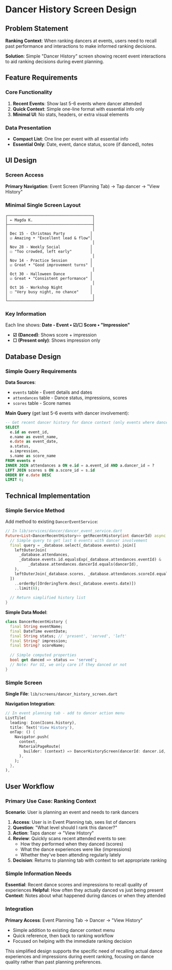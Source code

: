 # Dancer History Screen Design

## Problem Statement

**Ranking Context**: When ranking dancers at events, users need to recall past performance and interactions to make informed ranking decisions.

**Solution**: Simple "Dancer History" screen showing recent event interactions to aid ranking decisions during event planning.

## Feature Requirements

### Core Functionality
1. **Recent Events**: Show last 5-6 events where dancer attended
2. **Quick Context**: Simple one-line format with essential info only
3. **Minimal UI**: No stats, headers, or extra visual elements

### Data Presentation
- **Compact List**: One line per event with all essential info
- **Essential Only**: Date, event, dance status, score (if danced), notes

## UI Design

### Screen Access

**Primary Navigation**: Event Screen (Planning Tab) → Tap dancer → "View History"

### Minimal Single Screen Layout

```
┌─────────────────────────────────────┐
│ ← Magda K.                          │
├─────────────────────────────────────┤
│                                     │
│ Dec 15 - Christmas Party           │
│ ☑ Amazing • "Excellent lead & flow"│
│                                     │
│ Nov 28 - Weekly Social             │
│ ☐ "Too crowded, left early"        │
│                                     │
│ Nov 14 - Practice Session          │
│ ☑ Great • "Good improvement turns" │
│                                     │
│ Oct 30 - Halloween Dance           │
│ ☑ Great • "Consistent performance" │
│                                     │
│ Oct 16 - Workshop Night            │
│ ☐ "Very busy night, no chance"     │
│                                     │
└─────────────────────────────────────┘
```

### Key Information

Each line shows: **Date - Event • ☑/☐ Score • "Impression"**
- **☑ (Danced)**: Shows score + impression
- **☐ (Present only)**: Shows impression only

## Database Design

### Simple Query Requirements

**Data Sources**:
- `events` table - Event details and dates  
- `attendances` table - Dance status, impressions, scores
- `scores` table - Score names

**Main Query** (get last 5-6 events with dancer involvement):

```sql
-- Get recent dancer history for dance context (only events where dancer attended)
SELECT 
  e.id as event_id,
  e.name as event_name,
  e.date as event_date,
  a.status,
  a.impression,
  s.name as score_name
FROM events e
INNER JOIN attendances a ON e.id = a.event_id AND a.dancer_id = ?
LEFT JOIN scores s ON a.score_id = s.id
ORDER BY e.date DESC
LIMIT 6;
```

## Technical Implementation

### Simple Service Method

Add method to existing `DancerEventService`:

```dart
// In lib/services/dancer/dancer_event_service.dart
Future<List<DancerRecentHistory>> getRecentHistory(int dancerId) async {
  // Simple query to get last 6 events with dancer involvement
  final query = _database.select(_database.events).join([
    leftOuterJoin(
      _database.attendances,
      _database.events.id.equalsExp(_database.attendances.eventId) &
          _database.attendances.dancerId.equals(dancerId),
    ),
    leftOuterJoin(_database.scores, _database.attendances.scoreId.equalsExp(_database.scores.id)),
  ])
    ..orderBy([OrderingTerm.desc(_database.events.date)])
    ..limit(6);
  
  // Return simplified history list
}
```

**Simple Data Model**:

```dart
class DancerRecentHistory {
  final String eventName;
  final DateTime eventDate;
  final String status; // 'present', 'served', 'left'
  final String? impression;
  final String? scoreName;
  
  // Simple computed properties
  bool get danced => status == 'served';
  // Note: For UI, we only care if they danced or not
}
```

### Simple Screen

**Single File**: `lib/screens/dancer_history_screen.dart`

**Navigation Integration**:

```dart
// In event planning tab - add to dancer action menu
ListTile(
  leading: Icon(Icons.history),
  title: Text('View History'),
  onTap: () {
    Navigator.push(
      context,
      MaterialPageRoute(
        builder: (context) => DancerHistoryScreen(dancerId: dancer.id, dancerName: dancer.name),
      ),
    );
  },
),
```

## User Workflow

### Primary Use Case: Ranking Context

**Scenario**: User is planning an event and needs to rank dancers

1. **Access**: User is in Event Planning tab, sees list of dancers
2. **Question**: "What level should I rank this dancer?"
3. **Action**: Taps dancer → "View History" 
4. **Review**: Quickly scans recent attended events to see:
   - How they performed when they danced (scores)
   - What the dance experiences were like (impressions)
   - Whether they've been attending regularly lately
5. **Decision**: Returns to planning tab with context to set appropriate ranking

### Simple Information Needs

**Essential**: Recent dance scores and impressions to recall quality of experiences
**Helpful**: How often they actually danced vs just being present
**Context**: Notes about what happened during dances or when they attended

### Integration

**Primary Access**: Event Planning Tab → Dancer → "View History"
- Simple addition to existing dancer context menu
- Quick reference, then back to ranking workflow
- Focused on helping with the immediate ranking decision

This simplified design supports the specific need of recalling actual dance experiences and impressions during event ranking, focusing on dance quality rather than past planning preferences. 